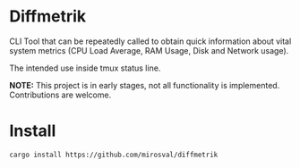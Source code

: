 # Diffmetrik

CLI Tool that can be repeatedly called to obtain quick information about vital system metrics (CPU Load Average, RAM Usage, Disk and Network usage).

The intended use inside tmux status line.

__NOTE:__ This project is in early stages, not all functionality is implemented. Contributions are welcome.

# Install

```shell
cargo install https://github.com/mirosval/diffmetrik
```

